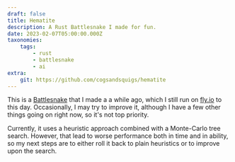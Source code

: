 ```yaml
---
draft: false
title: Hematite
description: A Rust Battlesnake I made for fun.
date: 2023-02-07T05:00:00.000Z
taxonomies:
    tags:
        - rust
        - battlesnake
        - ai
extra:
    git: https://github.com/cogsandsquigs/hematite
---
```


This is a [Battlesnake](https://play.battlesnake.com/) that I made a a while ago, which I still run on [fly.io](https://fly.io/) to this day. Occasionally, I may try to improve it, although I have a few other things going on right now, so it's not top priority.

Currently, it uses a heuristic approach combined with a Monte-Carlo tree search. However, that lead to worse performance both in time and in ability, so my next steps are to either roll it back to plain heuristics or to improve upon the search.
